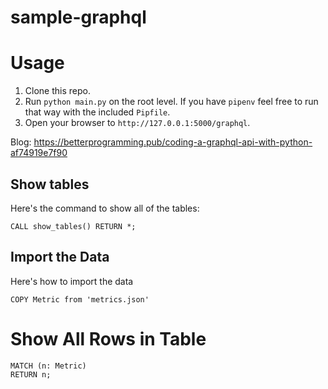 # sample-graphql

# Usage

1. Clone this repo.
2. Run `python main.py` on the root level. If you have `pipenv` feel free to run that way with the included `Pipfile`.
3. Open your browser to `http://127.0.0.1:5000/graphql`.

Blog: https://betterprogramming.pub/coding-a-graphql-api-with-python-af74919e7f90

## Show tables

Here's the command to show all of the tables:

    CALL show_tables() RETURN *;

## Import the Data

Here's how to import the data

    COPY Metric from 'metrics.json'

# Show All Rows in Table

    MATCH (n: Metric)
    RETURN n;